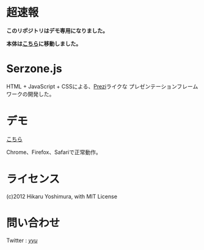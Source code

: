 # 超速報

**このリポジトリはデモ専用になりました。**

**本体は[こちら](https://github.com/yoshimuraYuu/Serzone)に移動しました。**

# Serzone.js

HTML + JavaScript + CSSによる、[Prezi](http://prezi.com/)ライクな
プレゼンテーションフレームワークの開発した。

# デモ

[こちら](https://y-yu.github.io/Serzone-Demo/)

Chrome、Firefox、Safariで正常動作。

# ライセンス

(c)2012 Hikaru Yoshimura, with MIT License

# 問い合わせ

Twitter : [_yyu_](https://twitter.com/_yyu_)
